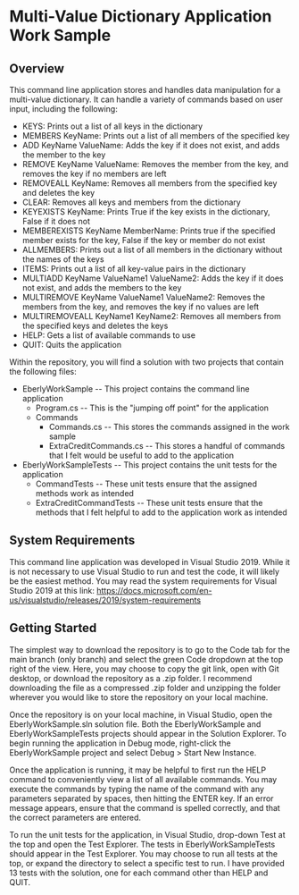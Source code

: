 # Multi-Value Dictionary Application Work Sample

## Overview

This command line application stores and handles data manipulation for a multi-value dictionary. It can handle a variety of commands based on user input, including the following:
* KEYS: Prints out a list of all keys in the dictionary
* MEMBERS KeyName: Prints out a list of all members of the specified key
* ADD KeyName ValueName: Adds the key if it does not exist, and adds the member to the key
* REMOVE KeyName ValueName: Removes the member from the key, and removes the key if no members are left
* REMOVEALL KeyName: Removes all members from the specified key and deletes the key
* CLEAR: Removes all keys and members from the dictionary
* KEYEXISTS KeyName: Prints True if the key exists in the dictionary, False if it does not
* MEMBEREXISTS KeyName MemberName: Prints true if the specified member exists for the key, False if the key or member do not exist
* ALLMEMBERS: Prints out a list of all members in the dictionary without the names of the keys
* ITEMS: Prints out a list of all key-value pairs in the dictionary
* MULTIADD KeyName ValueName1 ValueName2: Adds the key if it does not exist, and adds the members to the key
* MULTIREMOVE KeyName ValueName1 ValueName2: Removes the members from the key, and removes the key if no values are left
* MULTIREMOVEALL KeyName1 KeyName2: Removes all members from the specified keys and deletes the keys
* HELP: Gets a list of available commands to use
* QUIT: Quits the application

Within the repository, you will find a solution with two projects that contain the following files:
* EberlyWorkSample -- This project contains the command line application
  * Program.cs -- This is the "jumping off point" for the application
  * Commands
    * Commands.cs -- This stores the commands assigned in the work sample
    * ExtraCreditCommands.cs -- This stores a handful of commands that I felt would be useful to add to the application
* EberlyWorkSampleTests -- This project contains the unit tests for the application
  * CommandTests -- These unit tests ensure that the assigned methods work as intended
  * ExtraCreditCommandTests -- These unit tests ensure that the methods that I felt helpful to add to the application work as intended

## System Requirements
This command line application was developed in Visual Studio 2019. While it is not necessary to use Visual Studio to run and test the code, it will likely be the easiest method. You may read the system requirements for Visual Studio 2019 at this link: https://docs.microsoft.com/en-us/visualstudio/releases/2019/system-requirements

## Getting Started
The simplest way to download the repository is to go to the Code tab for the main branch (only branch) and select the green Code dropdown at the top right of the view. Here, you may choose to copy the git link, open with Git desktop, or download the repository as a .zip folder. I recommend downloading the file as a compressed .zip folder and unzipping the folder wherever you would like to store the repository on your local machine.

Once the repository is on your local machine, in Visual Studio, open the EberlyWorkSample.sln solution file. Both the EberlyWorkSample and EberlyWorkSampleTests projects should appear in the Solution Explorer. To begin running the application in Debug mode, right-click the EberlyWorkSample project and select Debug > Start New Instance.

Once the application is running, it may be helpful to first run the HELP command to conveniently view a list of all available commands. You may execute the commands by typing the name of the command with any parameters separated by spaces, then hitting the ENTER key. If an error message appears, ensure that the command is spelled correctly, and that the correct parameters are entered.

To run the unit tests for the application, in Visual Studio, drop-down Test at the top and open the Test Explorer. The tests in EberlyWorkSampleTests should appear in the Test Explorer. You may choose to run all tests at the top, or expand the directory to select a specific test to run. I have provided 13 tests with the solution, one for each command other than HELP and QUIT.
